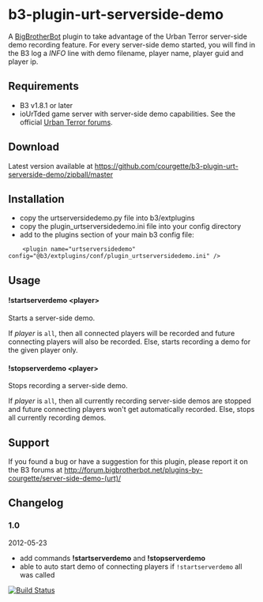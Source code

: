 b3-plugin-urt-serverside-demo
=============================

A [BigBrotherBot][B3] plugin to take advantage of the Urban Terror server-side demo recording feature.
For every server-side demo started, you will find in the B3 log a _INFO_ line with demo filename, player name, player guid and player ip.


Requirements
------------

* B3 v1.8.1 or later
* ioUrTded game server with server-side demo capabilities. See the official [Urban Terror forums][1].


Download
--------

Latest version available at https://github.com/courgette/b3-plugin-urt-serverside-demo/zipball/master


Installation
------------

* copy the urtserversidedemo.py file into b3/extplugins
* copy the plugin_urtserversidedemo.ini file into your config directory
* add to the plugins section of your main b3 config file:
```
    <plugin name="urtserversidedemo" config="@b3/extplugins/conf/plugin_urtserversidedemo.ini" />
```

Usage
-----

#### !startserverdemo \<player\>

Starts a server-side demo.

If _player_ is `all`, then all connected players will be recorded and future connecting players will also be recorded.
Else, starts recording a demo for the given player only.



#### !stopserverdemo \<player\>

Stops recording a server-side demo.

If _player_ is `all`, then all currently recording server-side demos are stopped and future connecting players won't get automatically recorded.
Else, stops all currently recording demos.



Support
-------

If you found a bug or have a suggestion for this plugin, please report it on the B3 forums at http://forum.bigbrotherbot.net/plugins-by-courgette/server-side-demo-(urt)/



Changelog
---------

### 1.0
2012-05-23
* add commands __!startserverdemo__ and __!stopserverdemo__
* able to auto start demo of connecting players if `!startserverdemo` all was called



[B3]: http://www.bigbrotherbot.net/ "BigBrotherBot (B3)"
[1]: http://www.urbanterror.info/forums/topic/28657-server-side-demo-recording/ "Urban Terror forums"


[![Build Status](https://secure.travis-ci.org/courgette/b3-plugin-urt-serverside-demo.png?branch=master)](http://travis-ci.org/courgette/b3-plugin-urt-serverside-demo)